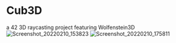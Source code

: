 # Cub3D
a 42 3D raycasting project featuring Wolfenstein3D
![Screenshot_20220210_153823](https://user-images.githubusercontent.com/77735052/153456894-36cdf22c-335f-42a5-ab2a-69afad0b3c40.png)
![Screenshot_20220210_175811](https://user-images.githubusercontent.com/77735052/153457636-61bbb624-a591-4d13-a921-e25244631d3c.png)
